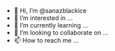 - 👋 Hi, I’m @sanazblackice
- 👀 I’m interested in ...
- 🌱 I’m currently learning ...
- 💞️ I’m looking to collaborate on ...
- 📫 How to reach me ...

<!---
sanazblackice/sanazblackice is a ✨ special ✨ repository because its `README.md` (this file) appears on your GitHub profile.
You can click the Preview link to take a look at your changes.
--->
